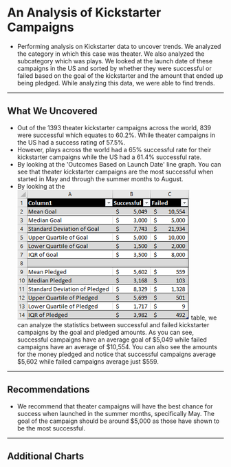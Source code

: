 # An Analysis of Kickstarter Campaigns
* Performing analysis on Kickstarter data to uncover trends. We analyzed the category in which this case was theater. We also analyzed the subcategory which was plays. We looked at the launch date of these campaigns in the US and sorted by whether they were successful or failed based on the goal of the kickstarter and the amount that ended up being pledged. While analyzing this data, we were able to find trends.
---
## What We Uncovered
* Out of the 1393 theater kickstarter campaigns across the world, 839 were successful which equates to 60.2%. While theater campaigns in the US had a success rating of 57.5%.
* However, plays across the world had a 65% successful rate for their kickstarter campaigns while the US had a 61.4% successful rate.
* By looking at the 'Outcomes Based on Launch Date' line graph. You can see that theater kickstarter campaigns are the most successful when started in May and through the summer months to August.
* By looking at the ![Descriptive Statistics](/Descriptive%20Statistics.png) table, we can analyze the statistics between successful and failed kickstarter campaigns by the goal and pledged amounts. As you can see, successful campaigns have an average goal of $5,049 while failed campaigns have an average of $10,554. You can also see the amounts for the money pledged and notice that successful campaigns average $5,602 while failed campaigns average just $559.
---
## Recommendations
* We recommend that theater campaigns will have the best chance for success when launched in the summer months, specifically May. The goal of the campaign should be around $5,000 as those have shown to be the most successful.
---
## Additional Charts
